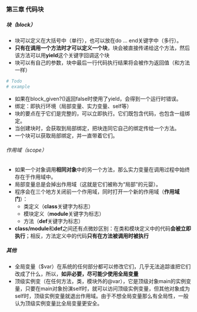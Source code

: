 ### 第三章 代码块

##### 块（block）

* 块可以定义在大括号中（单行），也可以放在do ... end关键字中（多行）。
* **只有在调用一个方法时才可以定义一个块**，块会被直接传递给这个方法，然后该方法可以用**yield**这个关键字回调这个块
* 块可以有自己的参数，块中最后一行代码执行结果将会被作为返回值（和方法一样）
```ruby
# Todo
# example
```
* 如果在block_given?()返回false时使用了yield，会得到一个运行时错误。
* 绑定：即执行环境（局部变量、实力变量、self等）
* 块的要点在于它们是完整的，可以立即执行。它们既包含代码，也包含一组绑定。
* 当创建块时，会获取到局部绑定，把块连同它自己的绑定传给一个方法。
* 一个块可以获取局部绑定，并一直带着它们。

###### 作用域（scope）

* 如果一个对象调用**相同对象**中的另一个方法，那么实力变量在调用过程中始终存在于作用域中。
* 局部变量总是会掉出作用域（这就是它们被称为“局部”的元婴）。
* 程序会在三个地方关闭前一个作用域，同时打开一个新的作用域（**作用域门**）：
  * 类定义（**class**关键字为标志）
  * 模块定义（**module**关键字为标志）
  * 方法（**def**关键字为标志）
* **class/module**和**def**之间还有点微妙区别：在类和模块定义中的代码**会被立即执行**；相反，方法定义中的代码**只有在方法被调用时被执行**

##### 其他

* 全局变量（$var）在系统的任何部分都可以修改它们，几乎无法追踪谁把它们改成了什么，所以，**如非必要，尽可能少使用全局变量**
* 顶级实例变（在任何方法，类，模块外的@var），它是顶级对象main的实例变量，只要在main对象扮演self时，就可以访问顶级实例变量，但其他对象成为self时，顶级实例变量就退出作用域。由于不想全局变量那么有全局性，一般认为顶级实例变量比全局变量更安全。
